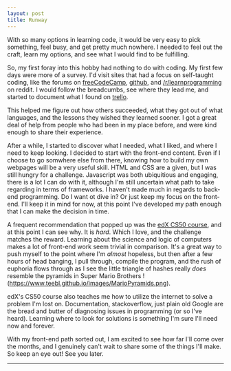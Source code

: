 ```yaml
---
layout: post
title: Runway
---
```

With so many options in learning code, it would be very easy to pick something, feel busy, and get pretty much nowhere. I needed to feel out the craft, learn my options, and see what I would find to be fulfilling.

So, my first foray into this hobby had nothing to do with coding. My first few days were more of a survey. I'd visit sites that had a focus on self-taught coding, like the forums on [freeCodeCamp](https://forum.freecodecamp.org/t/i-got-the-job-heres-what-ive-learned-from-the-job-hunt/137709), [github](https://github.com/P1xt/p1xt-guides/blob/master/job-ready.md), and [/r/learnprogramming](https://www.reddit.com/r/learnprogramming/wiki/faq) on reddit. I would follow the breadcumbs, see where they lead me, and started to document what I found on [trello](https://www.teebl.github.io/images/TrelloLPPage.png).

This helped me figure out how others succeeded, what they got out of what languages, and the lessons they wished they learned sooner. I got a great deal of help from people who had been in my place before, and were kind enough to share their experience.

After a while, I started to discover what I needed, what I liked, and where I need to keep looking. I decided to start with the front-end content. Even if I choose to go somwhere else from there, knowing how to build my own webpages will be a very useful skill. HTML and CSS are a given, but I was still hungry for a challenge. Javascript was both ubiquitious and engaging, there is a lot I can do with it, although I'm still uncertain what path to take regarding in terms of frameworks. I haven't made much in regards to back-end programming. Do I want ot dive in? Or just keep my focus on the front-end. I'll keep it in mind for now, at this point I've developed my path enough that I can make the decision in time.

A frequent recommendation that popped up was the [edX CS50 course](https://courses.edx.org/courses/course-v1:HarvardX+CS50+X/course/), and at this point I can see why. It is *hard*. Which I love, and the challenge matches the reward. Learning about the science and logic of computers makes a lot of front-end work seem trivial in comparison. It's a great way to push myself to the point where I'm *almost* hopeless, but then after a few hours of head banging, I pull through, compile the program, and the rush of euphoria flows through as I see the little triangle of hashes really *does* resemble the pyramids in Super Mario Brothers !(https://www.teebl.github.io/images/MarioPyramids.png).

edX's CS50 course also teaches me how to utilize the internet to solve a problem I'm lost on. Documentation, stackoverflow, just plain old Google are the bread and butter of diagnosing issues in programming (or so I've heard). Learning where to look for solutions is something I'm sure I'll need now and forever.

With my front-end path sorted out, I am excited to see how far I'll come over the months, and I genuinely can't wait to share some of the things I'll make. So keep an eye out! See you later.

---


